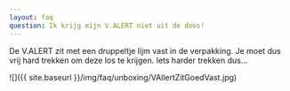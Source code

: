 ```yaml
---
layout: faq
question: Ik krijg mijn V.ALERT niet uit de doos!
---
```

De V.ALERT zit met een druppeltje lijm vast in de verpakking. Je moet dus vrij hard trekken om deze los te krijgen. Iets harder trekken dus…

![]({{ site.baseurl }}/img/faq/unboxing/VAllertZitGoedVast.jpg)
